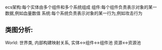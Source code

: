 ecs架构:每个实体由多个组件和多个系统组成
组件:每个组件负责表示对象的某一数据,例如血量数值
系统:每个系统负责表示对象的某一行为,例如攻击行为

<h2>类图分析:</h2>
World: 世界类, 内部构建映射关系, 实体<->组件<->组件池 资源<->资源池
